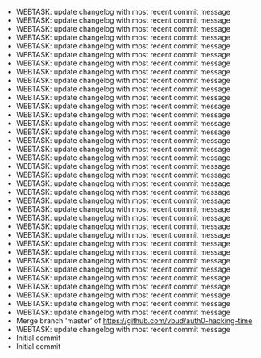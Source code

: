 - WEBTASK: update changelog with most recent commit message
- WEBTASK: update changelog with most recent commit message
- WEBTASK: update changelog with most recent commit message
- WEBTASK: update changelog with most recent commit message
- WEBTASK: update changelog with most recent commit message
- WEBTASK: update changelog with most recent commit message
- WEBTASK: update changelog with most recent commit message
- WEBTASK: update changelog with most recent commit message
- WEBTASK: update changelog with most recent commit message
- WEBTASK: update changelog with most recent commit message
- WEBTASK: update changelog with most recent commit message
- WEBTASK: update changelog with most recent commit message
- WEBTASK: update changelog with most recent commit message
- WEBTASK: update changelog with most recent commit message
- WEBTASK: update changelog with most recent commit message
- WEBTASK: update changelog with most recent commit message
- WEBTASK: update changelog with most recent commit message
- WEBTASK: update changelog with most recent commit message
- WEBTASK: update changelog with most recent commit message
- WEBTASK: update changelog with most recent commit message
- WEBTASK: update changelog with most recent commit message
- WEBTASK: update changelog with most recent commit message
- WEBTASK: update changelog with most recent commit message
- WEBTASK: update changelog with most recent commit message
- WEBTASK: update changelog with most recent commit message
- WEBTASK: update changelog with most recent commit message
- WEBTASK: update changelog with most recent commit message
- WEBTASK: update changelog with most recent commit message
- WEBTASK: update changelog with most recent commit message
- WEBTASK: update changelog with most recent commit message
- WEBTASK: update changelog with most recent commit message
- WEBTASK: update changelog with most recent commit message
- WEBTASK: update changelog with most recent commit message
- WEBTASK: update changelog with most recent commit message
- WEBTASK: update changelog with most recent commit message
- WEBTASK: update changelog with most recent commit message
- Merge branch 'master' of https://github.com/vbud/auth0-hacking-time
- WEBTASK: update changelog with most recent commit message
- Initial commit
- Initial commit
